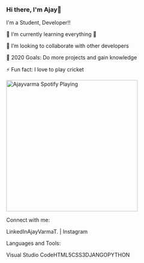 ### Hi there, I'm Ajay👋


I'm a Student, Developer!!

🌱 I’m currently learning everything 🤣

👯 I’m looking to collaborate with other developers

🥅 2020 Goals: Do more projects and gain knowledge

⚡ Fun fact: I love to play cricket



<a href="https://open.spotify.com/user/swyqyimdc12jajde4vpwd2x1b" rel="nofollow"><img src="https://camo.githubusercontent.com/114599f102866afdf7625dbd3362fa19b82e74d7746a49716fc8879df93b5077/68747470733a2f2f6e6f772d706c6179696e672d636f6465737461636b722e76657263656c2e6170702f6170692f73706f746966792d706c6179696e67" alt="Ajayvarma Spotify Playing" width="350" data-canonical-src="https://now-playing-Ajayvarma1602.vercel.app/api/spotify-playing" style="max-width:100%;"></a>

Connect with me:

 LinkedInAjayVarmaT. | Instagram

Languages and Tools:

Visual Studio CodeHTML5CSS3DJANGOPYTHON

